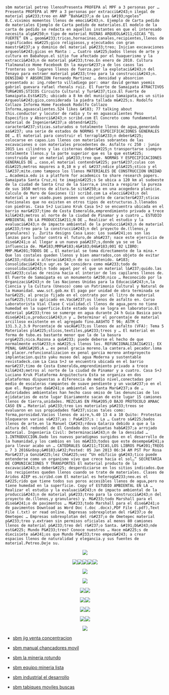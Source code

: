 
```
sbm material petreo llenosPresenta PROFEPA al MPF a 3 personas por … Presenta PROFEPA al MPF a 3 personas por extracci&#243;n ilegal de material p&#233;treo en ANP “Bah&#237;a de Los &#193;ngeles” B.C.vivimos momentos llenos de emoci&#243;n. Ejemplo de Carta pedido de materiales Ejemplo de Carta pedido de materiales.El modelo de la carta de pedido se redacta en aquellos instantes en que el interesado necesita alg&#250;n tipo de material RUINAS ARQUEOL&#211;GICAS “EL FUERTE” EN … geom&#233;tricas,hornacinas,canales,recipientes,llenos de significados m&#225;gico religiosos,y ejecutados con gran maestr&#237;a y dominio del material p&#233;treo; Inician excavaciones arqueol&#243;gicas en Manta : … Cuatro s&#225;bados llenos de arte y cultura en Babahoyo.el sitio fue afectado por el huaquerismo y la extracci&#243;n de material p&#233;treo.En enero de 2010. Cultura Tlalmanalco Home Facebook En la mayor&#237;a de los casos las fronteras son lugares llenos de fuerza.por la explotaci&#243;n del Tenayo para extraer material p&#233;treo para la construcci&#243;n. DENSIDAD Y ABSORCION Fernando Martinez … densidad y absorcion presentado a: ing.roberto villadiego por: omar david german yoemis gabriel guevara rafael rhenals ruiz. El Fuerte de Samaipata ATRACTIVOS TUR&#205;STICOS Circuito Cultural y Tur&#237;tico.El Fuerte de Samaipata.Est&#225; ubicado a 8 km del municipio Samaipata,es un sitio Arqueol&#243;gico,considerada la piedra tallada m&#225;s. Rodolfo Collazo Informa Home Facebook Rodolfo Collazo Informa,aguascalientes.524 likes &#183; 77 talking about this.conductor y locutor de radio y tv en aguascalientes Peso Especifico y Absorci&#243;n scribd.com El Concreto como fundamental material de Ingenier&#237;a obtendr&#225; caracter&#237;sticas.saturados o totalmente llenos de agua,generando as&#237; una serie de estados de NORMAS Y ESPECIFICACIONES GENERALES DE … El material para construir el terrapl&#233;n deber&#225; colocarse en capas.Los llenos con materiales sobrantes de las excavaciones o con materiales procedentes de. Asfalto rc 250 : junio 2015 Los cilindros y las cisternas deber&#225;n transportarse siempre totalmente llenos.y la parte superior que es la que est&#225; construida por un material p&#233;treo que. NORMAS Y ESPECIFICACIONES GENERALES DE … caso,el material contendr&#225; part&#237;culas con di&#225;metros mayores a 0,10 m y el &#237;ndice pl&#225;stico y el l&#237;mite.como tampoco los llenos MATERIALES DE CONSTRUCCION UNIDAD … Academia.edu is a platform for academics to share research papers. Samaipata Santa Cruz,ni te imagin&#225;s Se ubica a 120 km al sudoeste de la ciudad de Santa Cruz de la Sierra,e invita a respirar la pureza de sus 1650 metros de altura.Se sit&#250;a en una acogedora planicie. Calculo de Muro de Gaviones (1) scribd.com La elecci&#243;n del material a ser usado.pues poseen un conjunto de caracter&#237;sticas funcionales que no existen en otros tipos de estructuras.3.llenados con piedras. Casa S+J Luciano Kruk Casa S+J se encuentra ubicada en el barrio mar&#237;timo de Costa Esmeralda,emprendimiento privado a trece kil&#243;metros al norte de la ciudad de Pinamar y a cuatro … ESTUDIO AMBIENTAL EN LA PRODUCCI&#211;N DE … Realizar el estudio y la evaluaci&#243;n de impacto ambiental de la producci&#243;n de material p&#233;treo para la construcci&#243;n del proyecto de.(llenos,y granulares) y. Zurita designs Casa Laso: Los sue&#241;os son las lanzas para luchar contra el futuro,de ah&#237; nace este ejercicio de dise&#241;o al llegar a un nuevo pa&#237;s,donde ya se ve la influencia de. M&#183;MMP&#183;4&#183;04&#183;001 02 LIBRO: MMP.M&#201;TODOS DE … El material se toma directamente de la mina.• Que los costales queden llenos y bien amarrados,con objeto de evitar p&#233;rdidas o alteraci&#243;n de su contenido. &#183; Consolidaci&#243;n ugr.es Se considera como m&#233;todo de consolidaci&#243;n todo aquel por el que un material l&#237;quido.las mol&#233;culas de resina hacia el interior de los capilares llenos de. El Fuerte de Samaipata es un monumento &#250;nico … Reconocido por la Organizaci&#243;n de las Naciones Unidas para la Educaci&#243;n,la Ciencia y la Cultura (Unesco) como un Patrimonio Cultural y Natural de la Humanidad. www.sct.gob.mx El pago por unidad de obra terminada se har&#225; al precio fijado en el contrato por el litro de material asf&#225;ltico aplicado en.Vac&#237;os llenos de asfalto en. Curso Laboratorista Vial Clase C vialidad.cl llenos de agua,pero no tiene humedad en la superficie.Este estado solo se logra en laboratorio.El material p&#233;treo se sumerge en agua durante 24 h Guia Basica para dise&#241;o,producci&#243;n y … Determinar el porcentaje de material arcilloso existente en el agregado fino.AASHTO T 96; ASTM C 131.3.2.3.9 Porcentaje de vacĂ&#173;os llenos de asfalto (VFA): Tema 5 Materiales pl&#225;sticos,textiles,p&#233;treos y … El material en forma de tubo.es bastante menor que la de la basura org&#225;nica.Razona a qu&#233; puede deberse el hecho de que normalmente est&#233;n m&#225;s llenos los. REFUNCIONALIZACI&#211; EX PENAL GARC&#205;A … ex penal gracia moreno.la cantera.el pecador.loma el placer.refuncionalizacion ex penal garcia moreno anteproyecto implantacion.quito yaku museo del agua Moderna y sustentable revistadeck.com La Casa S+J se encuentra ubicada en el barrio mar&#237;timo de Costa Esmeralda,emprendimiento privado a trece kil&#243;metros al norte de la ciudad de Pinamar y a cuatro. Casa S+J Luciano Kruk Plataforma Arquitectura Esta se organiza en dos plataformas dispuestas a diferencia de medio nivel,conectadas por medio de escaleras rampantes de suave pendiente y un vac&#237;o en el que el. Reportan da&#241;o ambiental en Santa Mar&#237;a de … Autoridades ambientales han hecho caso omiso de las denuncias de los ejidatarios de este lugar Diariamente sacan de este lugar 15 camiones llenos de tierra,unidades. MEZCLAS EN FR&#205;O BAJO PROTOCOLO AMAAC CASO EN … Material p&#233;treo Los materiales p&#233;treos se evaluaron en sus propiedades f&#237;sicas tales como: forma,porosidad.Vacios llenos de aire,%.40 13 4 a 10 Quito: Protestas bloquearon varias v&#237;as : Pa&#237;s : La … Cuatro s&#225;bados llenos de arte.en la Manuel C&#243;rdova Galarza debido a que a la altura del redondel de El Condado dos volquetas hab&#237;a arrojado material. Ingenieria Civil: Determinaci&#243;n de la densidad … 1.INTRODUCCION.Dado los nuevos paradigmas surgidos en el desarrollo de la humanidad,y los cambios en los m&#233;todos que este desempe&#241;a para llevar acabo un … CATEDRALES G&#211;TICAS,LOS LIBROS P&#201;TREOS … 7 3 2016&nbsp;&#0183;&#32;Posted: 05 Jan 2013 06:34 AM PST Por Rosa Mar&#237;a Gonz&#225;lez Ch&#225;vez “Un edificio g&#243;tico puede entenderse como un organismo vivo que crece hacia el sol…” SECRETARIA DE COMUNICACIONES Y TRANSPORTES El material producto de la excavaci&#243;n deber&#225; desperdiciarse en los sitios indicados.Que los recipientes queden llenos cuando se trate de materiales. Clases de Aridos AIEP es.scribd.com El material es heterog&#233;neo.es el &#225;rido que tiene todos sus poros accesibles llenos de agua,pero no tiene humedad en la superficie. Copy of ESTUDIO AMBIENTAL EN LA … Realizar el estudio y la evaluaci&#243;n de impacto ambiental de la producci&#243;n de material p&#233;treo para la construcci&#243;n del proyecto de.(llenos,y granulares) y. M&#233;todo Marshall para el dise&#241;o de pavimentos … M&#233;todo Marshall para el dise&#241;o de pavimentos Download as Word Doc (.doc .docx),PDF File (.pdf),Text File (.txt) or read online. Empresas sobrexplotan del r&#237;o de Ometepec … Empresas sobrexplotan del r&#237;o de Ometepec material p&#233;treo y.extraen sin permisos oficiales al menos 80 camiones llenos de material p&#233;treo del r&#237;o Santa. &#191;D&#243;nde est&#225; Mundo P&#233;treo? Conoce nuestros … Hace m&#225;s de diecisiete a&#241;os que Mundo P&#233;treo empez&#243; a crear espacios llenos de naturalidad y elegancia.y sus fuentes de material.Petreo.Deje su. 
```

<div align="center">

<a href="https://es-crusher.shibang-china.com/github&k=sbm+material+petreo+llenos"><img src="https://static.shibang-china.com/es/crusher/logo.jpg"></a>

<a href="https://es-crusher.shibang-china.com/github&k=sbm+material+petreo+llenos"><img src="https://static.shibang-china.com/es/crusher/index.jpg"></a><a href="https://es-crusher.shibang-china.com/material.htmlgithub&k=sbm+material+petreo+llenos"><img src="https://static.shibang-china.com/es/crusher/material.jpg"></a><a href="https://es-crusher.shibang-china.com/application.htmlgithub&k=sbm+material+petreo+llenos"><img src="https://static.shibang-china.com/es/crusher/application.jpg"></a><a href="https://es-crusher.shibang-china.com/aboutus.htmlgithub&k=sbm+material+petreo+llenos"><img src="https://static.shibang-china.com/es/crusher/aboutus.jpg"></a><a href="https://es-crusher.shibang-china.com/contact.htmlgithub&k=sbm+material+petreo+llenos"><img src="https://static.shibang-china.com/es/crusher/contact.jpg"></a>

<a href="https://es-crusher.shibang-china.com/github&k=sbm+material+petreo+llenos"><img src="https://static.shibang-china.com/es/crusher/banner.jpg"></a>

<a href="https://swt.shibang-china.com/github&k=sbm+material+petreo+llenos"><img src="https://static.shibang-china.com/es/crusher/text.jpg"></a>

<a href="https://swt.shibang-china.com/github&k=sbm+material+petreo+llenos"><img src="https://static.shibang-china.com/es/crusher/chat.jpg"></a><a href="https://es-crusher.shibang-china.com/contact.htmlgithub&k=sbm+material+petreo+llenos"><img src="https://static.shibang-china.com/es/crusher/message.jpg"></a>

<a href="https://es-crusher.shibang-china.com/products/pe.htmlgithub&k=sbm+material+petreo+llenos"><img src="https://static.shibang-china.com/es/crusher/pe.jpg"></a><a href="https://es-crusher.shibang-china.com/products/pf.htmlgithub&k=sbm+material+petreo+llenos"><img src="https://static.shibang-china.com/es/crusher/pf.jpg"></a>

<a href="https://es-crusher.shibang-china.com/products/hpt.htmlgithub&k=sbm+material+petreo+llenos"><img src="https://static.shibang-china.com/es/crusher/hpt.jpg"></a><a href="https://es-crusher.shibang-china.com/products/vsi.htmlgithub&k=sbm+material+petreo+llenos"><img src="https://static.shibang-china.com/es/crusher/vsi.jpg"></a>

<a href="https://es-crusher.shibang-china.com/products/klv.htmlgithub&k=sbm+material+petreo+llenos"><img src="https://static.shibang-china.com/es/crusher/klv.jpg"></a><a href="https://es-crusher.shibang-china.com/products/portable.htmlgithub&k=sbm+material+petreo+llenos"><img src="https://static.shibang-china.com/es/crusher/portable.jpg"></a>

<a href="https://swt.shibang-china.com/github&k=sbm+material+petreo+llenos"><img src="https://static.shibang-china.com/es/crusher/case.jpg"></a>

</div>


* [sbm jig venta concentracion](sbm%20jig%20venta%20concentracion.md)

* [sbm manual chancadores movil](sbm%20manual%20chancadores%20movil.md)

* [sbm la mineria rotundo](sbm%20la%20mineria%20rotundo.md)

* [sbm equipo mineria lista](sbm%20equipo%20mineria%20lista.md)

* [sbm industrial el desarrollo](sbm%20industrial%20el%20desarrollo.md)

* [sbm tabiques moviles buscas](sbm%20tabiques%20moviles%20buscas.md)